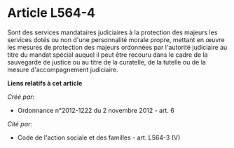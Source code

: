 # Article L564-4

Sont des services mandataires judiciaires à la protection des majeurs les services dotés ou non d'une personnalité morale
propre, mettant en œuvre les mesures de protection des majeurs ordonnées par l'autorité judiciaire au titre du mandat spécial
auquel il peut être recouru dans le cadre de la sauvegarde de justice ou au titre de la curatelle, de la tutelle ou de la
mesure d'accompagnement judiciaire.

**Liens relatifs à cet article**

_Créé par_:

  - Ordonnance n°2012-1222 du 2 novembre 2012 - art. 6

_Cité par_:

  - Code de l'action sociale et des familles - art. L564-3 (V)
